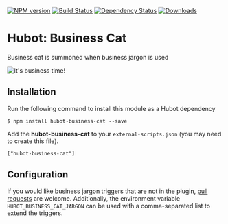 [![NPM version](http://img.shields.io/npm/v/hubot-business-cat.svg?style=flat)](https://www.npmjs.org/package/hubot-business-cat)
[![Build Status](http://img.shields.io/travis/hubot-scripts/hubot-business-cat.svg?style=flat)](https://travis-ci.org/hubot-scripts/hubot-business-cat)
[![Dependency Status](http://img.shields.io/david/hubot-scripts/hubot-business-cat.svg?style=flat)](https://david-dm.org/hubot-scripts/hubot-business-cat)
[![Downloads](http://img.shields.io/npm/dm/hubot-business-cat.svg?style=flat)](https://www.npmjs.org/package/hubot-business-cat)

# Hubot: Business Cat

Business cat is summoned when business jargon is used

![It's business time!](https://raw.github.com/hubot-scripts/hubot-business-cat/gh-pages/animated-business-cat.gif)

## Installation

Run the following command to install this module as a Hubot dependency

```
$ npm install hubot-business-cat --save
```

Add the **hubot-business-cat** to your `external-scripts.json` (you may need to create this file).

```
["hubot-business-cat"]
```

## Configuration

If you would like business jargon triggers that are not in the plugin, [pull requests](https://github.com/hubot-scripts/hubot-business-cat/pulls) are welcome. Additionally, the environment variable `HUBOT_BUSINESS_CAT_JARGON` can be used with a comma-separated list to extend the triggers.
